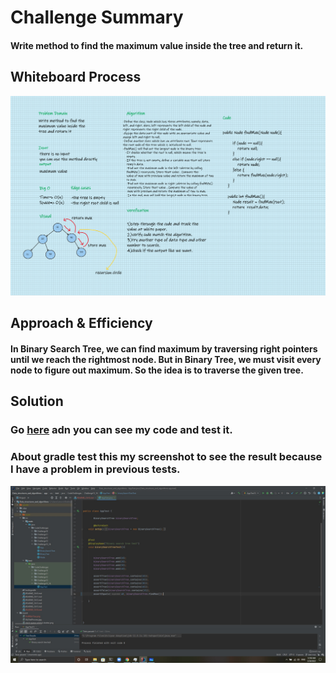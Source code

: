 # Challenge Summary
#### Write method to find the maximum value inside the tree and return it.


## Whiteboard Process
![findMaxTree](../Assert/findMaxTree.png)


## Approach & Efficiency
#### In Binary Search Tree, we can find maximum by traversing right pointers until we reach the rightmost node. But in Binary Tree, we must visit every node to figure out maximum. So the idea is to traverse the given tree.


## Solution
### Go [here](src/main/java/CodeChallenges/Challenge15_16) adn you can see my code and test it.
### About gradle test this my screenshot to see the result because I have a problem in previous tests.
![findMaxSS.jpg](../Assert/findMaxSS.jpg)